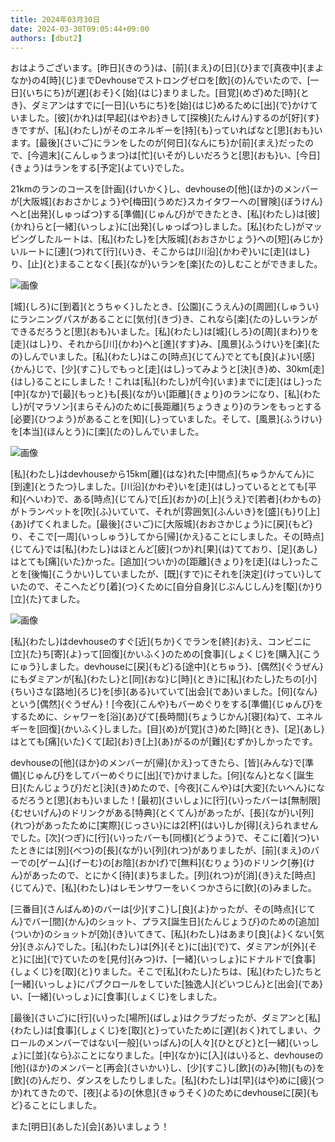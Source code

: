 ```yaml
---
title: 2024年03月30日
date: 2024-03-30T09:05:44+09:00
authors: [dbut2]
---
```

おはようございます。[昨日]{きのう}は、[前]{まえ}の[日]{ひ}まで[真夜中]{まよなか}の4[時]{じ}までDevhouseでストロングゼロを[飲]{の}んでいたので、[一日]{いちにち}が[遅]{おそ}く[始]{はじ}まりました。[目覚]{めざ}めた[時]{とき}、ダミアンはすでに[一日]{いちにち}を[始]{はじ}めるために[出]{で}かけていました。[彼]{かれ}は[早起]{はやお}きして[探検]{たんけん}するのが[好]{す}きですが、[私]{わたし}がそのエネルギーを[持]{も}っていればなと[思]{おも}います。[最後]{さいご}にランをしたのが[何日]{なんにち}か[前]{まえ}だったので、[今週末]{こんしゅうまつ}は[忙]{いそが}しいだろうと[思]{おも}い、[今日]{きょう}はランをする[予定]{よてい}でした。

21kmのランのコースを[計画]{けいかく}し、devhouseの[他]{ほか}のメンバーが[大阪城]{おおさかじょう}や[梅田]{うめだ}スカイタワーへの[冒険]{ぼうけん}へと[出発]{しゅっぱつ}する[準備]{じゅんび}ができたとき、[私]{わたし}は[彼]{かれ}らと[一緒]{いっしょ}に[出発]{しゅっぱつ}しました。[私]{わたし}がマッピングしたルートは、[私]{わたし}を[大阪城]{おおさかじょう}への[短]{みじか}いルートに[連]{つ}れて[行]{い}き、そこからは[川沿]{かわぞ}いに[走]{はし}り、[止]{と}まることなく[長]{なが}いランを[楽]{たの}しむことができました。

![画像](https://github.com/devhou-se/www-jp/assets/61171623/26d7b5b6-9564-4628-b92a-668dcd281226)

[城]{しろ}に[到着]{とうちゃく}したとき、[公園]{こうえん}の[周囲]{しゅうい}にランニングパスがあることに[気付]{きづ}き、これなら[楽]{たの}しいランができるだろうと[思]{おも}いました。[私]{わたし}は[城]{しろ}の[周]{まわ}りを[走]{はし}り、それから[川]{かわ}へと[進]{すす}み、[風景]{ふうけい}を[楽]{たの}しんでいました。[私]{わたし}はこの[時点]{じてん}でとても[良]{よ}い[感]{かん}じで、[少]{すこ}しでもっと[走]{はし}ってみようと[決]{き}め、30km[走]{はし}ることにしました！これは[私]{わたし}が[今]{いま}までに[走]{はし}った[中]{なか}で[最]{もっと}も[長]{なが}い[距離]{きょり}のランになり、[私]{わたし}が[マラソン]{まらそん}のために[長距離]{ちょうきょり}のランをもっとする[必要]{ひつよう}があることを[知]{し}っていました。そして、[風景]{ふうけい}を[本当]{ほんとう}に[楽]{たの}しんでいました。

![画像](https://github.com/devhou-se/www-jp/assets/61171623/51d0ce90-386a-41a2-a628-0c23883ae99f)

[私]{わたし}はdevhouseから15km[離]{はな}れた[中間点]{ちゅうかんてん}に[到達]{とうたつ}しました。[川沿]{かわぞ}いを[走]{はし}っているととても[平和]{へいわ}で、ある[時点]{じてん}で[丘]{おか}の[上]{うえ}で[若者]{わかもの}がトランペットを[吹]{ふ}いていて、それが[雰囲気]{ふんいき}を[盛]{も}り[上]{あ}げてくれました。[最後]{さいご}に[大阪城]{おおさかじょう}に[戻]{もど}り、そこで[一周]{いっしゅう}してから[帰]{かえ}ることにしました。その[時点]{じてん}では[私]{わたし}はほとんど[疲]{つか}れ[果]{は}てており、[足]{あし}はとても[痛]{いた}かった。[追加]{ついか}の[距離]{きょり}を[走]{はし}ったことを[後悔]{こうかい}していましたが、[既]{すで}にそれを[決定]{けってい}していたので、そこへたどり[着]{つ}くために[自分自身]{じぶんじしん}を[駆]{か}り[立]{た}てました。

![画像](https://github.com/devhou-se/www-jp/assets/61171623/3bbd0efc-6d1e-4de1-87b6-a6651de6777c)

[私]{わたし}はdevhouseのすぐ[近]{ちか}くでランを[終]{お}え、コンビニに[立]{た}ち[寄]{よ}って[回復]{かいふく}のための[食事]{しょくじ}を[購入]{こうにゅう}しました。devhouseに[戻]{もど}る[途中]{とちゅう}、[偶然]{ぐうぜん}にもダミアンが[私]{わたし}と[同]{おな}じ[時]{とき}に[私]{わたし}たちの[小]{ちい}さな[路地]{ろじ}を[歩]{ある}いていて[出会]{であ}いました。[何]{なん}という[偶然]{ぐうぜん}！[今夜]{こんや}もバーめぐりをする[準備]{じゅんび}をするために、シャワーを[浴]{あ}びて[長時間]{ちょうじかん}[寝]{ね}て、エネルギーを[回復]{かいふく}しました。[目]{め}が[覚]{さ}めた[時]{とき}、[足]{あし}はとても[痛]{いた}くて[起]{お}き[上]{あ}がるのが[難]{むずか}しかったです。

devhouseの[他]{ほか}のメンバーが[帰]{かえ}ってきたら、[皆]{みんな}で[準備]{じゅんび}をしてバーめぐりに[出]{で}かけました。[何]{なん}となく[誕生日]{たんじょうび}だと[決]{き}めたので、[今夜]{こんや}は[大変]{たいへん}になるだろうと[思]{おも}いました！[最初]{さいしょ}に[行]{い}ったバーは[無制限]{むせいげん}のドリンクがある[特典]{とくてん}があったが、[長]{なが}い[列]{れつ}があったために[実際]{じっさい}には2[杯]{はい}しか[得]{え}られませんでした。[次]{つぎ}に[行]{い}ったバーも[同様]{どうよう}で、そこに[着]{つ}いたときには[別]{べつ}の[長]{なが}い[列]{れつ}がありましたが、[前]{まえ}のバーでの[ゲーム]{げーむ}の[お陰]{おかげ}で[無料]{むりょう}のドリンク[券]{けん}があったので、とにかく[待]{ま}ちました。[列]{れつ}が[消]{き}えた[時点]{じてん}で、[私]{わたし}はレモンサワーをいくつかさらに[飲]{の}みました。

[三番目]{さんばんめ}のバーは[少]{すこ}し[良]{よ}かったが、その[時点]{じてん}でバー[間]{かん}のショット、プラス[誕生日]{たんじょうび}のための[追加]{ついか}のショットが[効]{き}いてきて、[私]{わたし}はあまり[良]{よ}くない[気分]{きぶん}でした。[私]{わたし}は[外]{そと}に[出]{で}て、ダミアンが[外]{そと}に[出]{で}ていたのを[見付]{みつ}け、[一緒]{いっしょ}にドナルドで[食事]{しょくじ}を[取]{と}りました。そこで[私]{わたし}たちは、[私]{わたし}たちと[一緒]{いっしょ}にパブクロールをしていた[独逸人]{どいつじん}と[出会]{であ}い、[一緒]{いっしょ}に[食事]{しょくじ}をしました。

[最後]{さいご}に[行]{い}った[場所]{ばしょ}はクラブだったが、ダミアンと[私]{わたし}は[食事]{しょくじ}を[取]{と}っていたために[遅]{おく}れてしまい、クロールのメンバーではない[一般]{いっぱん}の[人々]{ひとびと}と[一緒]{いっしょ}に[並]{なら}ぶことになりました。[中]{なか}に[入]{はい}ると、devhouseの[他]{ほか}のメンバーと[再会]{さいかい}し、[少]{すこ}し[飲]{の}み[物]{もの}を[飲]{の}んだり、ダンスをしたりしました。[私]{わたし}は[早]{はや}めに[疲]{つか}れてきたので、[夜]{よる}の[休息]{きゅうそく}のためにdevhouseに[戻]{もど}ることにしました。

また[明日]{あした}[会]{あ}いましょう！